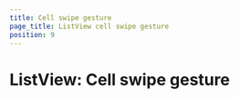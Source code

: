 ```yaml
---
title: Cell swipe gesture
page_title: ListView cell swipe gesture
position: 9
---
```


# ListView: Cell swipe gesture



